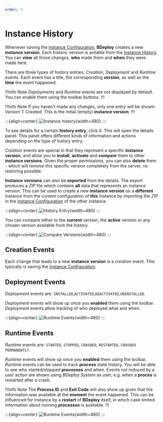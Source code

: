 ```yaml
---
order: 3
---
```

# Instance History

Whenever saving the [Instance Configuration](/user/instance/#instance-configuration), **BDeploy** creates a new **instance version**. Each historic version is avilable from the [Instance History](/user/history/#instance-history). You can **view** all those changes, **who** made them and **when** they were made here.

There are three types of history entries: _Creation_, _Deployment_ and _Runtime_ events. Each event has a title, the corresponding **version**, as well as the **time** the event happened.

!!!info Note
_Deployments_ and _Runtime_ events are not displayed by default. You can enable them using the toolbar buttons.
!!!

!!!info Note
If you haven't made any changes, only one entry will be shown: _Version 1: Created_. This is the initial (empty) **instance version**.
!!!

:::{align=center}
![Instance history](/images/Doc_History.png){width=480}
:::

To see details for a certain **history entry**, click it. This will open the details panel. This panel offers different kinds of information and actions depending on the type of history entry.

_Creation_ events are special in that they represent a specific **instance version**, and allow you to **install**, **activate** and **compare** them to other **instance versions**. Given the proper permissions, you can also **delete** them - which will remove this specific version completely from the server, no restoring possible.

**Instance versions** can also be **exported** from the details. The export produces a _ZIP_ file which contains **all** data that represents an instance version. This can be used to create a new **instance version** on a **different** instance from the current configuration of **this** instance by importing the _ZIP_ in the [Instance Configuration](/user/instance/#instance-configuration) of the other instance.

:::{align=center}
![History Entry](/images/Doc_HistoryEntry.png){width=480}
:::

You can compare either to the **current** version, the **active** version or any chosen version available from the history.

:::{align=center}
![Compare Versions](/images/Doc_HistoryCompare.png){width=480}
:::

## Creation Events

Each change that leads to a new **instance version** is a _creation_ event. This typically is saving the [Instance Configuration](/user/instance/#instance-configuration).

## Deployment Events

_Deployment_ events are: `INSTALLED`,`ACTIVATED`,`DEACTIVATED`,`UNINSTALLED`.

_Deployment_ events will show up once you **enabled** them using the toolbar. _Deployment_ events allow tracking of who deployed what and when.

:::{align=center}
![Runtime Events](/images/Doc_HistoryDeployment.png){width=480}
:::

## Runtime Events

_Runtime_ events are: `STARTED`, `STOPPED`, `CRASHED`, `RESTARTED`, `CRASHED PERMANENTLY`.

_Runtime_ events will show up once you **enabled** them using the toolbar. _Runtime_ events can be used to track **process** state history. You will be able to see who started/stopped **processes** and when. Events not induced by a user action are shown using _BDeploy System_ as user, e.g. when a **proces** is restarted after a crash.

!!!info Note
The **Process ID** and **Exit Code** will also show up given that the information was available at the **moment** the event happened. This can be influenced for instance by a **restart** of **BDeploy** itself, in which case limited information about running **processes** is available.
!!!

:::{align=center}
![Runtime Events](/images/Doc_HistoryRuntime.png){width=480}
:::
